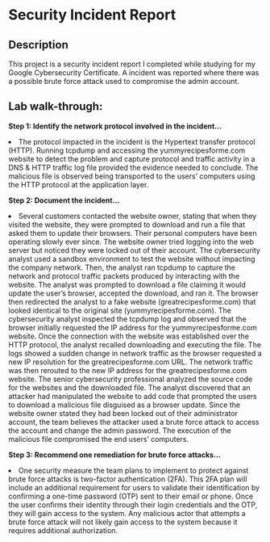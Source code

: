# Security Incident Report

<h2>Description</h2>
This project is a security incident report I completed while studying for my Google Cybersecurity Certificate. A incident was reported where there was a possible brute force attack used to compromise the admin account.
<br />

<h2>Lab walk-through:</h2>

<p align="left">
<strong>Step 1: Identify the network protocol involved in the incident...</strong>
 <br/>
<li>The protocol impacted in the incident is the Hypertext transfer protocol (HTTP). Running tcpdump and accessing the yummyrecipesforme.com website to detect the problem and capture protocol and traffic activity in a DNS & HTTP traffic log file provided the evidence needed to conclude. The malicious file is observed being transported to the users’ computers using the HTTP protocol at the application layer.</li>


<p align="left">
<strong>Step 2: Document the incident...</strong>
 <br/>
<li>Several customers contacted the website owner, stating that when they visited the website, they were prompted to download and run a file that asked them to update their browsers. Their personal computers have been operating slowly ever since. The website owner tried logging into the web server but noticed they were locked out of their account. The cybersecurity analyst used a sandbox environment to test the website without impacting the company network. Then, the analyst ran tcpdump to capture the network and protocol traffic packets produced by interacting with the website. The analyst was prompted to download a file claiming it would update the user’s browser, accepted the download, and ran it. The browser then redirected the analyst to a fake website (greatrecipesforme.com) that looked identical to the original site (yummyrecipesforme.com). The cybersecurity analyst inspected the tcpdump log and observed that the browser initially requested the IP address for the yummyrecipesforme.com website. Once the connection with the website was established over the HTTP protocol, the analyst recalled downloading and executing the file. The logs showed a sudden change in network traffic as the browser requested a new IP resolution for the greatrecipesforme.com URL. The network traffic was then rerouted to the new IP address for the greatrecipesforme.com website. The senior cybersecurity professional analyzed the source code for the websites and the downloaded file. The analyst discovered that an attacker had manipulated the website to add code that prompted the users to download a malicious file disguised as a browser update. Since the website owner stated they had been locked out of their administrator account, the team believes the attacker used a brute force attack to access the account and change the admin password. The execution of the malicious file compromised the end users’ computers.</li>

<p align="left">
<strong>Step 3: Recommend one remediation for brute force attacks...</strong>
 <br/>
<li>One security measure the team plans to implement to protect against brute
force attacks is two-factor authentication (2FA). This 2FA plan will include an
additional requirement for users to validate their identification by confirming a
one-time password (OTP) sent to their email or phone. Once the user confirms their identity through their login credentials and the OTP, they will gain access to the system. Any malicious actor that attempts a brute force attack will not likely gain access to the system because it requires additional authorization.</li>

<!--
 ```diff
- text in red
+ text in green
! text in orange
@@ text in purple (and bold)@@
```
--!>
